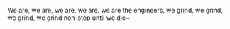 We are, we are, we are, we are, we are the engineers, we grind, we grind, we grind, we grind non-stop until we die~